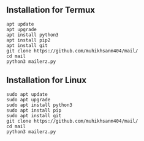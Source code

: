 
## Installation for Termux

```
apt update
apt upgrade
apt install python3
apt install pip2
apt install git
git clone https://github.com/muhikhsanm404/mail/
cd mail
python3 mailerz.py

```
## Installation for Linux

```
sudo apt update
sudo apt upgrade
sudo apt install python3
sudo apt install pip
sudo apt install git
git clone https://github.com/muhikhsanm404/mail/
cd mail
python3 mailerz.py

```

